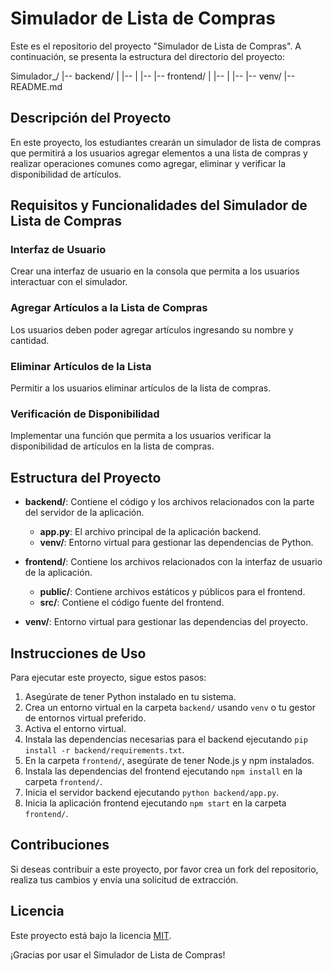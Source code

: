 # Simulador de Lista de Compras

Este es el repositorio del proyecto "Simulador de Lista de Compras". A continuación, se presenta la estructura del directorio del proyecto:

Simulador_/
|-- backend/
| |-- 
| |-- 
|-- frontend/
| |-- 
| |-- 
|-- venv/
|-- README.md


## Descripción del Proyecto

En este proyecto, los estudiantes crearán un simulador de lista de compras que permitirá a los usuarios agregar elementos a una lista de compras y realizar operaciones comunes como agregar, eliminar y verificar la disponibilidad de artículos.

## Requisitos y Funcionalidades del Simulador de Lista de Compras

### Interfaz de Usuario

Crear una interfaz de usuario en la consola que permita a los usuarios interactuar con el simulador.

### Agregar Artículos a la Lista de Compras

Los usuarios deben poder agregar artículos ingresando su nombre y cantidad.

### Eliminar Artículos de la Lista

Permitir a los usuarios eliminar artículos de la lista de compras.

### Verificación de Disponibilidad

Implementar una función que permita a los usuarios verificar la disponibilidad de artículos en la lista de compras.

## Estructura del Proyecto

- **backend/**: Contiene el código y los archivos relacionados con la parte del servidor de la aplicación.
  - **app.py**: El archivo principal de la aplicación backend.
  - **venv/**: Entorno virtual para gestionar las dependencias de Python.

- **frontend/**: Contiene los archivos relacionados con la interfaz de usuario de la aplicación.
  - **public/**: Contiene archivos estáticos y públicos para el frontend.
  - **src/**: Contiene el código fuente del frontend.

- **venv/**: Entorno virtual para gestionar las dependencias del proyecto.

## Instrucciones de Uso

Para ejecutar este proyecto, sigue estos pasos:

1. Asegúrate de tener Python instalado en tu sistema.
2. Crea un entorno virtual en la carpeta `backend/` usando `venv` o tu gestor de entornos virtual preferido.
3. Activa el entorno virtual.
4. Instala las dependencias necesarias para el backend ejecutando `pip install -r backend/requirements.txt`.
5. En la carpeta `frontend/`, asegúrate de tener Node.js y npm instalados.
6. Instala las dependencias del frontend ejecutando `npm install` en la carpeta `frontend/`.
7. Inicia el servidor backend ejecutando `python backend/app.py`.
8. Inicia la aplicación frontend ejecutando `npm start` en la carpeta `frontend/`.

## Contribuciones

Si deseas contribuir a este proyecto, por favor crea un fork del repositorio, realiza tus cambios y envía una solicitud de extracción.

## Licencia

Este proyecto está bajo la licencia [MIT](LICENSE).

¡Gracias por usar el Simulador de Lista de Compras!
